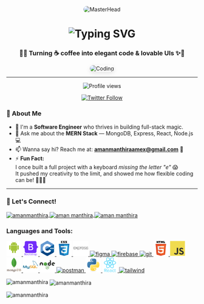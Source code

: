 <p align="center">
  <img src="https://camo.githubusercontent.com/89a46b75cb2af1de643c4ae5e510aff5c0fa30e7e2a9cdfa5e4ab46eae39a19e/68747470733a2f2f692e696d6775722e636f6d2f315a76566b44632e676966" alt="MasterHead" style="border-radius: 12px;" />
</p>

<h1 align="center">
  <img src="https://readme-typing-svg.herokuapp.com?font=Pacifico&size=35&pause=1000&color=FFA6C9&center=true&vCenter=true&width=480&lines=Heyy+there+%F0%9F%91%8B%2C+I'm+Aman!;✨+FullStack+Magician+from+Sri+Lanka+%F0%9F%87%B1%F0%9F%87%B0;I+love+turning+ideas+into+reality+%F0%9F%92%AF" alt="Typing SVG" />
</h1>

<h3 align="center">
  🌈✨ Turning ☕ coffee into elegant code & lovable UIs ✨🌈
</h3>

<p align="center">
  <img src="https://www.lambdatest.com/resources/images/news24.gif" alt="Coding" width="400" style="border-radius: 10px; box-shadow: 0px 4px 12px rgba(0,0,0,0.1);" />
</p>

---

<p align="center">
  <img src="https://komarev.com/ghpvc/?username=amanmanthira&label=💖%20Cutie%20Counter&color=ff69b4&style=flat-square" alt="Profile views" />
</p>

<p align="center">
  <a href="https://twitter.com/amanmanthira" target="_blank">
    <img src="https://img.shields.io/twitter/follow/amanmanthira?color=ffb6c1&label=Follow%20me%20on%20Twitter%20💬&logo=twitter&style=for-the-badge" alt="Twitter Follow" />
  </a>
</p>

### 🌸 About Me

- 🌱 I'm a **Software Engineer** who thrives in building full-stack magic.
- 💬 Ask me about the **MERN Stack** — MongoDB, Express, React, Node.js 💻
- 📫 Wanna say hi? Reach me at: **amanmanthiraamex@gmail.com** 💌
- ⚡ **Fun Fact:**  
  I once built a full project with a keyboard *missing the letter "e"* 😱  
  It pushed my creativity to the limit, and showed me how flexible coding can be! 🎩✨🐇

---

### 🤝 Let's Connect!

<p align="left">
  <a href="https://twitter.com/amanmanthira" target="_blank">
    <img align="center" src="https://raw.githubusercontent.com/rahuldkjain/github-profile-readme-generator/master/src/images/icons/Social/twitter.svg" alt="amanmanthira" height="30" width="40" />
  </a>
  <a href="https://www.linkedin.com/in/aman-manthira-335a57268/" target="_blank">
    <img align="center" src="https://raw.githubusercontent.com/rahuldkjain/github-profile-readme-generator/master/src/images/icons/Social/linked-in-alt.svg" alt="aman manthira" height="30" width="40" />
  </a>
  <a href="https://www.instagram.com/amanmanthirainster/" target="_blank">
    <img align="center" src="https://raw.githubusercontent.com/rahuldkjain/github-profile-readme-generator/master/src/images/icons/Social/instagram.svg" alt="aman manthira" height="30" width="40" />
  </a>
</p>


<h3 align="left">Languages and Tools:</h3>
<p align="left"> <a href="https://developer.android.com" target="_blank" rel="noreferrer"> <img src="https://raw.githubusercontent.com/devicons/devicon/master/icons/android/android-original-wordmark.svg" alt="android" width="40" height="40"/> </a> <a href="https://getbootstrap.com" target="_blank" rel="noreferrer"> <img src="https://raw.githubusercontent.com/devicons/devicon/master/icons/bootstrap/bootstrap-plain-wordmark.svg" alt="bootstrap" width="40" height="40"/> </a> <a href="https://www.w3schools.com/cpp/" target="_blank" rel="noreferrer"> <img src="https://raw.githubusercontent.com/devicons/devicon/master/icons/cplusplus/cplusplus-original.svg" alt="cplusplus" width="40" height="40"/> </a> <a href="https://www.w3schools.com/css/" target="_blank" rel="noreferrer"> <img src="https://raw.githubusercontent.com/devicons/devicon/master/icons/css3/css3-original-wordmark.svg" alt="css3" width="40" height="40"/> </a> <a href="https://expressjs.com" target="_blank" rel="noreferrer"> <img src="https://raw.githubusercontent.com/devicons/devicon/master/icons/express/express-original-wordmark.svg" alt="express" width="40" height="40"/> </a> <a href="https://www.figma.com/" target="_blank" rel="noreferrer"> <img src="https://www.vectorlogo.zone/logos/figma/figma-icon.svg" alt="figma" width="40" height="40"/> </a> <a href="https://firebase.google.com/" target="_blank" rel="noreferrer"> <img src="https://www.vectorlogo.zone/logos/firebase/firebase-icon.svg" alt="firebase" width="40" height="40"/> </a> <a href="https://git-scm.com/" target="_blank" rel="noreferrer"> <img src="https://www.vectorlogo.zone/logos/git-scm/git-scm-icon.svg" alt="git" width="40" height="40"/> </a> <a href="https://www.w3.org/html/" target="_blank" rel="noreferrer"> <img src="https://raw.githubusercontent.com/devicons/devicon/master/icons/html5/html5-original-wordmark.svg" alt="html5" width="40" height="40"/> </a> <a href="https://developer.mozilla.org/en-US/docs/Web/JavaScript" target="_blank" rel="noreferrer"> <img src="https://raw.githubusercontent.com/devicons/devicon/master/icons/javascript/javascript-original.svg" alt="javascript" width="40" height="40"/> </a> <a href="https://www.mongodb.com/" target="_blank" rel="noreferrer"> <img src="https://raw.githubusercontent.com/devicons/devicon/master/icons/mongodb/mongodb-original-wordmark.svg" alt="mongodb" width="40" height="40"/> </a> <a href="https://www.mysql.com/" target="_blank" rel="noreferrer"> <img src="https://raw.githubusercontent.com/devicons/devicon/master/icons/mysql/mysql-original-wordmark.svg" alt="mysql" width="40" height="40"/> </a> <a href="https://nodejs.org" target="_blank" rel="noreferrer"> <img src="https://raw.githubusercontent.com/devicons/devicon/master/icons/nodejs/nodejs-original-wordmark.svg" alt="nodejs" width="40" height="40"/> </a> <a href="https://postman.com" target="_blank" rel="noreferrer"> <img src="https://www.vectorlogo.zone/logos/getpostman/getpostman-icon.svg" alt="postman" width="40" height="40"/> </a> <a href="https://www.python.org" target="_blank" rel="noreferrer"> <img src="https://raw.githubusercontent.com/devicons/devicon/master/icons/python/python-original.svg" alt="python" width="40" height="40"/> </a> <a href="https://reactjs.org/" target="_blank" rel="noreferrer"> <img src="https://raw.githubusercontent.com/devicons/devicon/master/icons/react/react-original-wordmark.svg" alt="react" width="40" height="40"/> </a> <a href="https://tailwindcss.com/" target="_blank" rel="noreferrer"> <img src="https://www.vectorlogo.zone/logos/tailwindcss/tailwindcss-icon.svg" alt="tailwind" width="40" height="40"/> </a> </p>

<p><img align="left" src="https://github-readme-stats.vercel.app/api/top-langs?username=amanmanthira&show_icons=true&locale=en&layout=compact" alt="amanmanthira" /></p>

<p>&nbsp;<img align="center" src="https://github-readme-stats.vercel.app/api?username=amanmanthira&show_icons=true&locale=en" alt="amanmanthira" /></p>

<p><img align="center" src="https://github-readme-streak-stats.herokuapp.com/?user=amanmanthira&" alt="amanmanthira" /></p>
